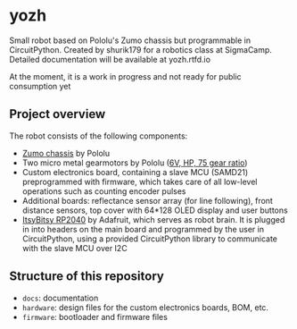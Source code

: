 # yozh
Small robot based on Pololu's Zumo chassis but programmable in CircuitPython.
Created by shurik179 for a robotics class at SigmaCamp.
Detailed documentation will be available at yozh.rtfd.io

At the moment, it is a work in progress and not ready for public consumption yet

## Project overview
The robot consists of the following components:
* [Zumo chassis](https://www.pololu.com/product/1418) by Pololu
* Two micro metal gearmotors by Pololu ([6V, HP, 75 gear ratio](https://www.pololu.com/product/2215))
* Custom electronics board, containing a slave MCU (SAMD21) preprogrammed with firmware,
  which takes care of all low-level operations such as counting encoder pulses
* Additional boards: reflectance sensor array (for line following), front
  distance sensors, top cover with 64*128 OLED display and user buttons
* [ItsyBitsy RP2040](https://www.adafruit.com/product/4888) by Adafruit, which serves as robot brain. It is plugged in
into headers   on the main board and programmed by the user in CircuitPython,
using a provided CircuitPython library to communicate with the slave MCU over I2C




## Structure of this repository
* `docs`: documentation
* `hardware`: design files for the custom electronics boards, BOM, etc.
* `firmware`: bootloader and firmware files
